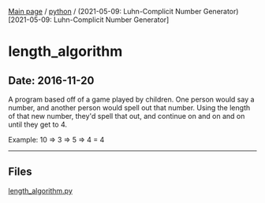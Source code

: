 [Main page](/) / [python](/python) / (2021-05-09: Luhn-Complicit Number Generator)[2021-05-09: Luhn-Complicit Number Generator]

# length_algorithm

## Date: 2016-11-20

A program based off of a game played by children.
One person would say a number, and another person would spell out that number. 
Using the length of that new number, they'd spell that out, and continue on and on and on until they get to 4.

Example: 10 => 3 => 5 => 4 = 4

-----

## Files

[length_algorithm.py](length_algorithm.py)